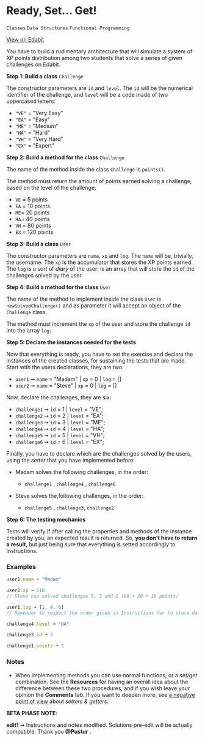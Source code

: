 # Ready, Set... Get!

`Classes` `Data Structures` `Functional Programming`

[View on Edabit](https://edabit.com/challenge/2FF7RKw9RLwc3EBY9)

You have to build a rudimentary architecture that will simulate a system of XP points distribution among two students that solve a series of given challenges on Edabit.

**Step 1: Build a class** `Challenge`

The constructor parameters are `id` and `level`. The `id` will be the numerical identifier of the challenge, and `level` will be a code made of two uppercased letters:

- `"VE"` = "Very Easy"
- `"EA"` = "Easy"
- `"ME"` = "Medium"
- `"HA"` = "Hard"
- `"VH"` = "Very Hard"
- `"EX"` = "Expert"

**Step 2: Build a method for the class** `Challenge`

The name of the method inside the class `Challenge` is `points()`.

The method must return the amount of points earned solving a challenge, based on the level of the challenge:

- `VE` = 5 points
- `EA` = 10 points.
- `ME`= 20 points
- `HA`= 40 points
- `VH` = 80 points
- `EX` = 120 points

**Step 3: Build a class** `User`

The constructor parameters are `name`, `xp` and `log`. The `name` will be, trivially, the username. The `xp` is the accumulator that stores the XP points earned. The `log` is a sort of _diary_ of the user: is an array that will store the `id` of the challenges solved by the user.

**Step 4: Build a method for the class** `User`

The name of the method to implement inside the class `User` is `newSolvedChallenge()` and as parameter it will accept an object of the `Challenge` class.

The method must increment the `xp` of the user and store the challenge `id` into the array `log`.

**Step 5: Declare the instances needed for the tests**

Now that everything is ready, you have to set the exercise and declare the instances of the created classes, for sustaining the tests that are made. Start with the users declarations, they are two:

- `user1` ➞ `name` = "Madam" | `xp` = 0 | `log` = []
- `user2` ➞ `name` = "Steve" | `xp` = 0 | `log` = []

Now, declare the challenges, they are six:

- `challenge1` ➞ `id` = 1 | `level` = "VE";
- `challenge2` ➞ `id` = 2 | `level` = "EA";
- `challenge3` ➞ `id` = 3 | `level` = "ME";
- `challenge4` ➞ `id` = 4 | `level` = "HA";
- `challenge5` ➞ `id` = 5 | `level` = "VH";
- `challenge6` ➞ `id` = 6 | `level` = "EX";

Finally, you have to declare which are the challenges solved by the users, using the _setter_ that you have implemented before:

- Madam solves the following challenges, in the order:

  - `challenge1` , `challenge4` , `challenge6`

- Steve solves the,following challenges, in the order:

  - `challenge5` , `challenge3`, `challenge2`

**Step 6: The testing mechanics**

Tests will verify if after calling the properties and methods of the instance created by you, an expected result is returned. So, **you don't have to return a result**, but just being sure that everything is setted accordingly to Instructions.

### Examples

```js
user1.name ➞ "Madam"

user2.xp ➞ 110
// Steve has solved challenges 5, 3 and 2 (80 + 20 + 10 points)

user1.log ➞ [1, 4, 6]
// Remember to respect the order given in Instructions for to store data into the log

challenge4.level ➞ "HA"

challenge3.id ➞ 3

challenge1.points ➞ 5
```

### Notes

- When implementing methods you can use normal functions, or a _set/get_ combination. See the **Resources** for having an overall idea about the difference between these two procedures, and if you wish leave your opinion the **Comments** tab. If you want to deepen more, see [a negative point of view](https://nemisj.com/why-getterssetters-is-a-bad-idea-in-javascript/) about _setters & getters_.

**BETA PHASE NOTE**:

**edit1** ➞ Instructions and notes modified. Solutions pre-edit will be actually compatible. Thank you **@Pustur** .
